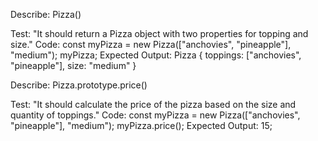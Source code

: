 Describe: Pizza()

Test: "It should return a Pizza object with two properties for topping and size."
Code: const myPizza = new Pizza(["anchovies", "pineapple"], "medium");
  myPizza;
Expected Output: Pizza { toppings: ["anchovies", "pineapple"], size: "medium" }


Describe: Pizza.prototype.price()

Test: "It should calculate the price of the pizza based on the size and quantity of toppings."
Code: const myPizza = new Pizza(["anchovies", "pineapple"], "medium");
  myPizza.price();
Expected Output: 15;  